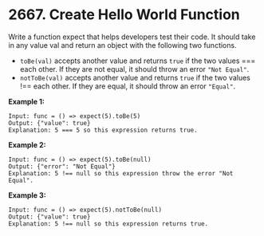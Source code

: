 # 2667. Create Hello World Function
Write a function expect that helps developers test their code. It should take in any value val and return an object with the following two functions.

- `toBe(val)` accepts another value and returns `true` if the two values === each other. If they are not equal, it should throw an error `"Not Equal"`.
- `notToBe(val)` accepts another value and returns `true` if the two values !== each other. If they are equal, it should throw an error `"Equal"`.

**Example 1:**

```
Input: func = () => expect(5).toBe(5)
Output: {"value": true}
Explanation: 5 === 5 so this expression returns true.
```

**Example 2:**
```
Input: func = () => expect(5).toBe(null)
Output: {"error": "Not Equal"}
Explanation: 5 !== null so this expression throw the error "Not Equal".
```

**Example 3:**
```
Input: func = () => expect(5).notToBe(null)
Output: {"value": true}
Explanation: 5 !== null so this expression returns true.
```
